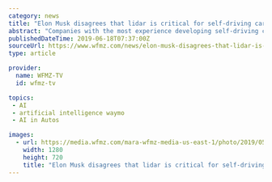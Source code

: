 ```yaml
---
category: news
title: "Elon Musk disagrees that lidar is critical for self-driving cars"
abstract: "Companies with the most experience developing self-driving cars — including Alphabet's Waymo, Ford, and Amazon-backed Aurora ... The company's bet -- that artificial intelligence-powered cameras will become so good that lidar will be pointless ..."
publishedDateTime: 2019-06-18T07:37:00Z
sourceUrl: https://www.wfmz.com/news/elon-musk-disagrees-that-lidar-is-critical-for-selfdriving-cars/1087140243
type: article

provider:
  name: WFMZ-TV
  id: wfmz-tv

topics:
 - AI
 - artificial intelligence waymo
 - AI in Autos

images:
  - url: https://media.wfmz.com/mara-wfmz-media-us-east-1/photo/2019/05/14/Tesla%20Model%203%20CNN.jpg.jpg_38384409_ver1.0_1280_720.jpg
    width: 1280
    height: 720
    title: "Elon Musk disagrees that lidar is critical for self-driving cars"
---
```

